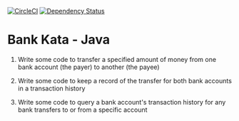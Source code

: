 [![CircleCI](https://circleci.com/gh/johnboyes/bank-kata-java.svg?style=svg)](https://circleci.com/gh/johnboyes/bank-kata-java)
[![Dependency Status](https://www.versioneye.com/user/projects/5a42da760fb24f5cff23b32d/badge.svg?style=svg)](https://www.versioneye.com/user/projects/5a42da760fb24f5cff23b32d)

# Bank Kata - Java

1. Write some code to transfer a specified amount of money from one bank account (the payer) to another (the payee)

2. Write some code to keep a record of the transfer for both bank accounts in a transaction history

3. Write some code to query a bank account's transaction history for any bank transfers to or from a specific account
